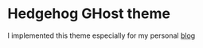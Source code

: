 # Hedgehog GHost theme
I implemented this theme especially for my personal [blog](http://hedgehog.com.ua)
